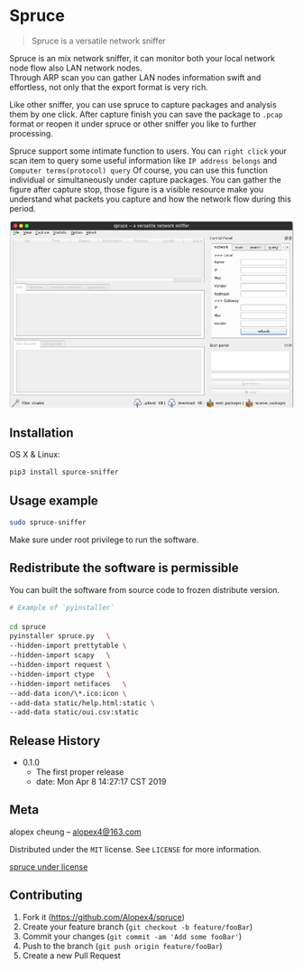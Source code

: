# Spruce
> Spruce is a versatile network sniffer

Spruce is an mix network sniffer, it can monitor both 
your local network node flow also LAN  network nodes.  
Through ARP scan you can gather LAN nodes information 
swift and effortless, not only that the export format
is very rich.  

Like other sniffer, you can use spruce to capture 
packages and analysis them by one click. After capture
 finish you can save the package to `.pcap` format or 
 reopen it under spruce or other sniffer you like to 
 further processing.

Spruce support some intimate function to users. You can
`right click` your scan item to query some useful information
like `IP address belongs` and `Computer terms(protocol) query`
Of course, you can use this function individual or simultaneously
under capture packages. You can gather the figure after
capture stop, those figure is a visible resource make you
understand what packets you capture and how the network flow
during this period.
 

![start screen](https://raw.githubusercontent.com/Alopex4/spruce/master/shoot/start.png?token=Ac0AsBXS3M5olE-wNzQwT2eLYV53Nw_yks5cqxhxwA%3D%3D)

## Installation

OS X & Linux:

```sh
pip3 install spurce-sniffer
```

## Usage example

```sh
sudo spruce-sniffer
```

Make sure under root privilege to run the software.

## Redistribute the software is permissible

You can built the software from source code to frozen distribute version.

```sh
# Example of `pyinstaller`

cd spruce
pyinstaller spruce.py   \
--hidden-import prettytable \
--hidden-import scapy   \
--hidden-import request \
--hidden-import ctype   \
--hidden-import netifaces   \
--add-data icon/\*.ico:icon \
--add-data static/help.html:static \
--add-data static/oui.csv:static 

```

## Release History

* 0.1.0
    * The first proper release
    * date: Mon Apr  8 14:27:17 CST 2019

## Meta

alopex cheung – alopex4@163.com

Distributed under the `MIT` license. See ``LICENSE`` for more information.

[spruce under license](https://github.com/Alopex4/spruce/blob/master/LICENSE)

## Contributing

1. Fork it (<https://github.com/Alopex4/spruce>)
2. Create your feature branch (`git checkout -b feature/fooBar`)
3. Commit your changes (`git commit -am 'Add some fooBar'`)
4. Push to the branch (`git push origin feature/fooBar`)
5. Create a new Pull Request

